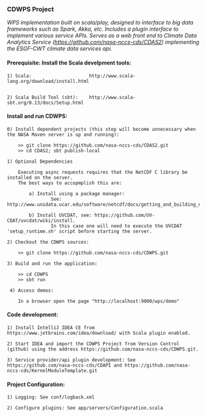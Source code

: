 ###                                CDWPS Project

_WPS implementation built on scala/play, designed to interface to big data frameworks such as Spark, Akka, etc. Includes a plugin interface to implement various service APIs.  Serves as a web front end to Climate Data Analytics Service (https://github.com/nasa-nccs-cds/CDAS2) implementing the ESGF-CWT climate data services api._

####  Prerequisite: Install the Scala develpment tools:

    1) Scala:                     http://www.scala-lang.org/download/install.html                   
                        
    
    2) Scala Build Tool (sbt):    http://www.scala-sbt.org/0.13/docs/Setup.html
                        

####  Install and run CDWPS:

    0) Install dependent projects (this step will become unnecessary when the NASA Maven server is up and running):
    
        >> git clone https://github.com/nasa-nccs-cds/CDAS2.git
        >> cd CDAS2; sbt publish-local
        
    1) Optional Dependencies
    
        Executing async requests requires that the NetCDF C library be installed on the server.  
        The best ways to accopmplish this are:
        
            a) Install using a package manager:
                    See: http://www.unidata.ucar.edu/software/netcdf/docs/getting_and_building_netcdf.html
                    
            b) Install UVCDAT, see: https://github.com/UV-CDAT/uvcdat/wiki/install.  
                    In this case one will need to execute the UVCDAT 'setup_runtime.sh' script before starting the server.

    2) Checkout the CDWPS sources:

        >> git clone https://github.com/nasa-nccs-cds/CDWPS.git

    3) Build and run the application:

        >> cd CDWPS
        >> sbt run

     4) Access demos:

        In a browser open the page "http://localhost:9000/wps/demo"


####  Code development:

    1) Install IntelliJ IDEA CE from https://www.jetbrains.com/idea/download/ with Scala plugin enabled.
    
    2) Start IDEA and import the CDWPS Project from Version Control (github) using the address https://github.com/nasa-nccs-cds/CDWPS.git.
    
    3) Service provider/api plugin development: See https://github.com/nasa-nccs-cds/CDAPI and https://github.com/nasa-nccs-cds/KernelModuleTemplate.git

    

####  Project Configuration:

    1) Logging: See conf/logback.xml
    
    2) Configure plugins: See app/servers/Configuration.scala
    
    

    

